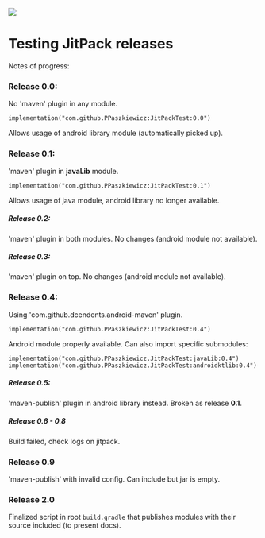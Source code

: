 [![](https://jitpack.io/v/PPaszkiewicz/JitPackTest.svg)](https://jitpack.io/#PPaszkiewicz/JitPackTest)

# Testing JitPack releases

Notes of progress:

### Release 0.0:
No 'maven' plugin in any module. 

    implementation("com.github.PPaszkiewicz:JitPackTest:0.0")

Allows usage of android library module (automatically picked up).

### Release 0.1:
'maven' plugin in **javaLib** module. 

    implementation("com.github.PPaszkiewicz:JitPackTest:0.1")

Allows usage of java module, android library no longer available.

##### Release 0.2:
'maven' plugin in both modules. No changes (android module not available).

##### Release 0.3:
'maven' plugin on top. No changes (android module not available).

### Release 0.4:
Using 'com.github.dcendents.android-maven' plugin. 

    implementation("com.github.PPaszkiewicz:JitPackTest:0.4")
    
Android module properly available. Can also import specific submodules:

    implementation("com.github.PPaszkiewicz.JitPackTest:javaLib:0.4")
    implementation("com.github.PPaszkiewicz.JitPackTest:androidktlib:0.4")
    
##### Release 0.5:
'maven-publish' plugin in android library instead. Broken as release **0.1**.

##### Release 0.6 - 0.8
Build failed, check logs on jitpack.

### Release 0.9
'maven-publish' with invalid config. Can include but jar is empty.

### Release 2.0
Finalized script in root `build.gradle` that publishes modules with their source included (to present docs).